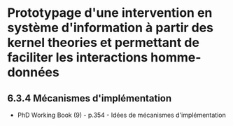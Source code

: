 # Prototypage d'une intervention en système d'information à partir des kernel theories et permettant de faciliter les interactions homme-données

## 6.3.4 Mécanismes d'implémentation 

- PhD Working Book (9) - p.354 - Idées de mécanismes d'implémentation 
